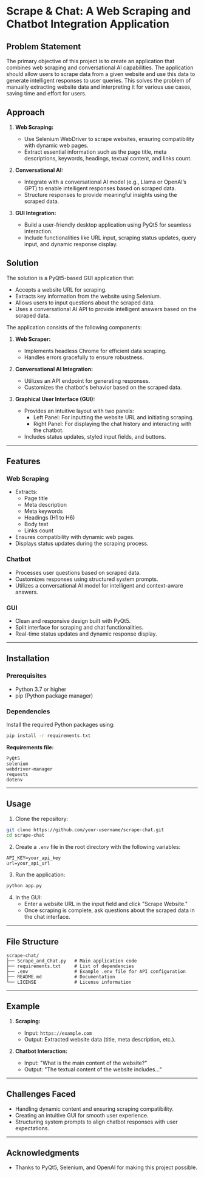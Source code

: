 # Scrape & Chat: A Web Scraping and Chatbot Integration Application

## Problem Statement
The primary objective of this project is to create an application that combines web scraping and conversational AI capabilities. The application should allow users to scrape data from a given website and use this data to generate intelligent responses to user queries. This solves the problem of manually extracting website data and interpreting it for various use cases, saving time and effort for users.

## Approach
1. **Web Scraping:**
   - Use Selenium WebDriver to scrape websites, ensuring compatibility with dynamic web pages.
   - Extract essential information such as the page title, meta descriptions, keywords, headings, textual content, and links count.

2. **Conversational AI:**
   - Integrate with a conversational AI model (e.g., Llama or OpenAI’s GPT) to enable intelligent responses based on scraped data.
   - Structure responses to provide meaningful insights using the scraped data.

3. **GUI Integration:**
   - Build a user-friendly desktop application using PyQt5 for seamless interaction.
   - Include functionalities like URL input, scraping status updates, query input, and dynamic response display.

## Solution
The solution is a PyQt5-based GUI application that:

- Accepts a website URL for scraping.
- Extracts key information from the website using Selenium.
- Allows users to input questions about the scraped data.
- Uses a conversational AI API to provide intelligent answers based on the scraped data.

The application consists of the following components:

1. **Web Scraper:**
   - Implements headless Chrome for efficient data scraping.
   - Handles errors gracefully to ensure robustness.

2. **Conversational AI Integration:**
   - Utilizes an API endpoint for generating responses.
   - Customizes the chatbot's behavior based on the scraped data.

3. **Graphical User Interface (GUI):**
   - Provides an intuitive layout with two panels:
     - Left Panel: For inputting the website URL and initiating scraping.
     - Right Panel: For displaying the chat history and interacting with the chatbot.
   - Includes status updates, styled input fields, and buttons.

---

## Features

### Web Scraping
- Extracts:
  - Page title
  - Meta description
  - Meta keywords
  - Headings (H1 to H6)
  - Body text
  - Links count
- Ensures compatibility with dynamic web pages.
- Displays status updates during the scraping process.

### Chatbot
- Processes user questions based on scraped data.
- Customizes responses using structured system prompts.
- Utilizes a conversational AI model for intelligent and context-aware answers.

### GUI
- Clean and responsive design built with PyQt5.
- Split interface for scraping and chat functionalities.
- Real-time status updates and dynamic response display.

---

## Installation
### Prerequisites
- Python 3.7 or higher
- pip (Python package manager)

### Dependencies
Install the required Python packages using:
```bash
pip install -r requirements.txt
```
**Requirements file:**
```
PyQt5
selenium
webdriver-manager
requests
dotenv
```

---

## Usage
1. Clone the repository:
```bash
git clone https://github.com/your-username/scrape-chat.git
cd scrape-chat
```

2. Create a `.env` file in the root directory with the following variables:
```
API_KEY=your_api_key
url=your_api_url
```

3. Run the application:
```bash
python app.py
```

4. In the GUI:
   - Enter a website URL in the input field and click "Scrape Website."
   - Once scraping is complete, ask questions about the scraped data in the chat interface.

---

## File Structure
```
scrape-chat/
├── Scrape_and_Chat.py   # Main application code
├── requirements.txt     # List of dependencies
├── .env                 # Example .env file for API configuration
├── README.md            # Documentation
└── LICENSE              # License information
```

---

## Example
1. **Scraping:**
   - Input: `https://example.com`
   - Output: Extracted website data (title, meta description, etc.).

2. **Chatbot Interaction:**
   - Input: "What is the main content of the website?"
   - Output: "The textual content of the website includes..."

---

## Challenges Faced
- Handling dynamic content and ensuring scraping compatibility.
- Creating an intuitive GUI for smooth user experience.
- Structuring system prompts to align chatbot responses with user expectations.

---

## Acknowledgments
- Thanks to PyQt5, Selenium, and OpenAI for making this project possible.


